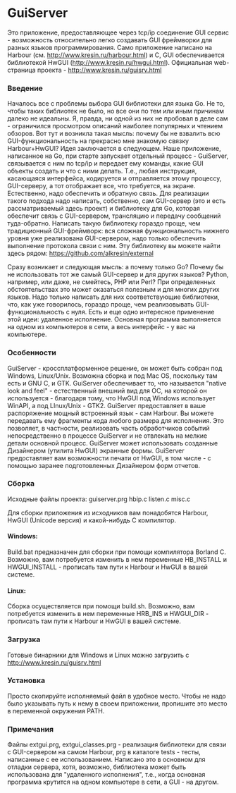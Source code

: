 ﻿# GuiServer
   Это приложение, предоставляющее через tcp/ip соединение GUI сервис - возможность относительно легко создавать GUI фреймворки для разных языков программирования.
   Само приложение написано на Harbour (см. http://www.kresin.ru/harbour.html) и C, GUI обеспечивается библиотекой HwGUI (http://www.kresin.ru/hwgui.html).
   Официальная web-страница проекта - http://www.kresin.ru/guisrv.html

### Введение
   Началось все с проблемы выбора GUI библиотеки для языка Go. Не то, чтобы таких библиотек не было, но все они по тем или иным причинам далеко не идеальны. Я, правда, ни одной из них не пробовал в деле сам - ограничился просмотром описаний наиболее популярных и чтением обзоров.
   Вот тут и возникла такая мысль: почему бы не взвалить всю GUI-функциональность на прекрасно мне знакомую связку Harbour+HwGUI?
   Идея заключается в следующем. Наше приложение, написанное на Go, при старте запускает отдельный процесс - GuiServer, связывается с ним по tcp/ip и передает ему команды, какие GUI объекты создать и что с ними делать. Т.е., любая инструкция, касающаяся интерфейса, кодируется и отправляется этому процессу, GUI-серверу, а тот отображает все, что требуется, на экране. Естественно, надо обеспечить и обратную связь.
   Для реализации такого подхода надо написать, собственно, сам GUI-сервер (это и есть рассматриваемый здесь проект) и библиотеку для Go, которая обеспечит связь с GUI-сервером, трансляцию и передачу сообщений туда-обратно. Написать такую библиотеку гораздо проще, чем традиционный GUI-фреймворк: вся сложная функциональность нижнего уровня уже реализована GUI-сервером, надо только обеспечить выполнение протокола связи с ним.
   Эту библиотеку вы можете найти здесь рядом: https://github.com/alkresin/external

   Сразу возникает и следующая мысль: а почему только Go? Почему бы не использовать тот же самый GUI-сервер и для других языков? Python, например, или даже, не смейтесь, PHP или Perl? При определенных обстоятельствах это может оказаться полезным и для многих других языков. Надо только написать для них соответствующие библиотеки, что, как уже говорилось, гораздо проще, чем реализовывать GUI-функциональность с нуля.
   Есть и еще одно интересное применение этой идеи: удаленное исполнение. Основная программа выполняется на одном из компьютеров в сети, а весь интерфейс - у вас на компьютере.

### Особенности
   GuiServer - кроссплатформенное решение, он может быть собран под Windows, Linux/Unix. Возможна сборка и под Mac OS, поскольку там есть и GNU C, и GTK.
   GuiServer обеспечивает то, что называется "native look and feel" - естественный внешний вид для ОС, на которой он используется - благодаря тому, что HwGUI под Windows использует WinAPI, а под LInux/Unix - GTK2.
   GuiServer предоставляет в ваше распоряжение мощный встроенный язык - сам Harbour. Вы можете передавать ему фрагменты кода любого размера для исполнения. Это позволяет, в частности, реализовать часть обработчиков событий непосредственно в процессе GuiServer и не отвлекать на мелкие детали основной процесс.
   GuiServer может использовать созданные Дизайнером (утилита HwGUI) экранные формы.
   GuiServer предоставляет вам возможности печати от HwGUI, в том числе - с помощью заранее подготовленных Дизайнером форм отчетов.

### Сборка
   Исходные файлы проекта:
      guiserver.prg
      hbip.c
      listen.c
      misc.c

   Для сборки приложения из исходников вам понадобятся Harbour, HwGUI (Unicode версия) и какой-нибудь C компилятор.

#### Windows:
   Build.bat предназначен для сборки при помощи компилятора Borland C. Возможно, вам потребуется изменить в нем переменные HB_INSTALL и HWGUI_INSTALL - прописать там пути к Harbour и HwGUI в вашей системе.

#### Linux:
   Сборка осуществляется при помощи build.sh. Возможно, вам потребуется изменить в нем переменные HRB_INS и HWGUI_DIR - прописать там пути к Harbour и HwGUI в вашей системе.

### Загрузка
   Готовые бинарники для Windows и Linux можно загрузить с http://www.kresin.ru/guisrv.html

### Установка
   Просто скопируйте исполняемый файл в удобное место. Чтобы не надо было указывать путь к нему в своем приложении, пропишите это место в переменной окружения PATH.

### Примечания
   Файлы extgui.prg, extgui_classes.prg - реализация библиотеки для связи с GUI-сервером на самом Harbour, prg в каталоге tests - тесты, написанные с ее использованием. Написано это в основном для отладки сервера, хотя, возможно, библиотека может быть использована для "удаленного исполнения", т.е., когда основная программа крутится на одном компьютере в сети, а GUI - на другом.
